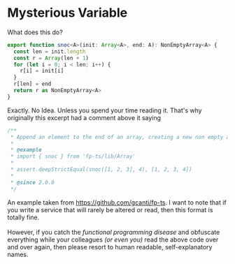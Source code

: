 # Mysterious Variable

What does this do?
```typescript
export function snoc<A>(init: Array<A>, end: A): NonEmptyArray<A> {
  const len = init.length
  const r = Array(len + 1)
  for (let i = 0; i < len; i++) {
    r[i] = init[i]
  }
  r[len] = end
  return r as NonEmptyArray<A>
}
```

Exactly. No Idea. Unless you spend your time reading it.
That's why originally this excerpt had a comment above it saying
```typescript
/**
 * Append an element to the end of an array, creating a new non empty array
 *
 * @example
 * import { snoc } from 'fp-ts/lib/Array'
 *
 * assert.deepStrictEqual(snoc([1, 2, 3], 4), [1, 2, 3, 4])
 *
 * @since 2.0.0
 */
```

An example taken from https://github.com/gcanti/fp-ts. I want to note that if you write a service that will rarely be altered or read, then this format is totally fine. <br /><br />
However, if you catch the _functional programming disease_ and obfuscate everything while your colleagues _(or even you)_ read the above code over and over again, then please resort to human readable, self-explanatory names.
